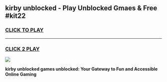 
## kirby unblocked - Play Unblocked Gmaes & Free #kit22
<h3>
<a href="https://news.freeplayer.one?title=kirby_unblocked&ref=03M">CLICK TO PLAY</a></h3>
<hr>

<h3>
<a href="https://news.freeplayer.one?title=kirby_unblocked&ref=03M">CLICK 2 PLAY</a>
  
</h3>

<a href="https://news.freeplayer.one?title=kirby_unblocked&ref=03M"><img src="https://clearcache.store/games.png"></a>


**kirby unblocked games unblocked: Your Gateway to Fun and Accessible Online Gaming**
